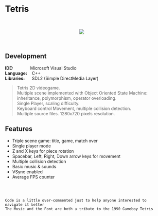 # Tetris
<br/>

<p align="center">
  <img src="http://emanuelecarrino.altervista.org/images/portfolio/tetris_1280x720.png" />
</p>
<br/>

## Development
**IDE:** &nbsp;&nbsp;&nbsp;&nbsp;&nbsp;&nbsp;&nbsp;&nbsp;&nbsp;&nbsp;&nbsp;&nbsp; Microsoft Visual Studio  
**Language:** &nbsp;&nbsp; C++  
**Libraries:** &nbsp;&nbsp;&nbsp;&nbsp; SDL2 (Simple DirectMedia Layer)
<br/>
> Tetris 2D videogame.  
> Multiple scene implemented with Object Oriented State Machine:  
> inheritance, polymorphism, operator overloading.  
> Single Player, scaling difficulty.  
> Keyboard control Movement, multiple collision detection.  
> Multiple source files. 1280x720 pixels resolution.  


## Features
* Triple scene game: title, game, match over
* Single player mode
* Z and X keys for piece rotation
* Spacebar, Left, Right, Down arrow keys for movement
* Multiple collision detection
* Basic music & sounds
* VSync enabled
* Average FPS counter

<br/>
<br/>

`Code is a little over-commented just to help anyone interested to navigate it better`  
`The Music and the Font are both a tribute to the 1990 Gameboy Tetris`
